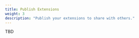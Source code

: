 ```yaml
---
title: Publish Extensions
weight: 3
description: "Publish your extensions to share with others."
---
```


TBD
